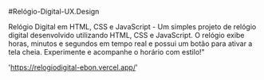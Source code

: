 #Relógio-Digital-UX.Design

Relógio Digital em HTML, CSS e JavaScript - Um simples projeto de relógio digital desenvolvido utilizando HTML, CSS e 
JavaScript. O relógio exibe horas, minutos e segundos em tempo real e possui um botão para ativar a tela cheia. Experimente e 
acompanhe o horário com estilo!"

'https://relogiodigital-ebon.vercel.app/'
